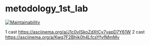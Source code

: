 # metodology_1st_lab

[![Maintainability](https://api.codeclimate.com/v1/badges/8390c0a042268b828a91/maintainability)](https://codeclimate.com/github/khobaess/metodology_1st_lab/maintainability)  

1 cast https://asciinema.org/a/J1c0vISkoZdXtCy7yapD7Y61W
2 cast https://asciinema.org/a/Kwq7F2Bhjk0h4LfcsYfyfMmMv
